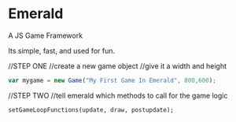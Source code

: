 # Emerald
A JS Game Framework

Its simple, fast, and used for fun. 

//STEP ONE
//create a new game object
//give it a width and height
```javascript
var mygame = new Game("My First Game In Emerald", 800,600);
```


//STEP TWO
//tell emerald which methods to call for the game logic
```
setGameLoopFunctions(update, draw, postupdate);
```
